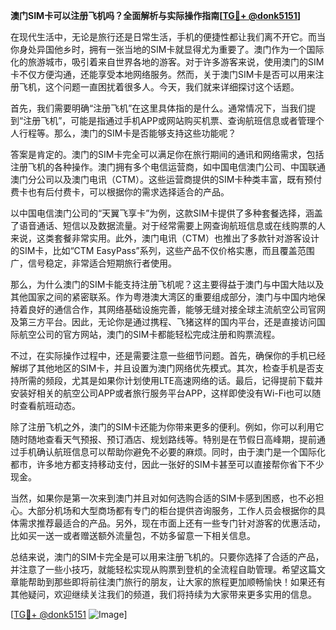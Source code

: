 **澳门SIM卡可以注册飞机吗？全面解析与实际操作指南[[TG💪+ @donk5151](https://t.me/s/donk5151)]**

在现代生活中，无论是旅行还是日常生活，手机的便捷性都让我们离不开它。而当你身处异国他乡时，拥有一张当地的SIM卡就显得尤为重要了。澳门作为一个国际化的旅游城市，吸引着来自世界各地的游客。对于许多游客来说，使用澳门的SIM卡不仅方便沟通，还能享受本地网络服务。然而，关于澳门SIM卡是否可以用来注册飞机，这个问题一直困扰着很多人。今天，我们就来详细探讨这个话题。

首先，我们需要明确“注册飞机”在这里具体指的是什么。通常情况下，当我们提到“注册飞机”，可能是指通过手机APP或网站购买机票、查询航班信息或者管理个人行程等。那么，澳门的SIM卡是否能够支持这些功能呢？

答案是肯定的。澳门的SIM卡完全可以满足你在旅行期间的通讯和网络需求，包括注册飞机的各种操作。澳门拥有多个电信运营商，如中国电信澳门公司、中国联通澳门分公司以及澳门电讯（CTM）。这些运营商提供的SIM卡种类丰富，既有预付费卡也有后付费卡，可以根据你的需求选择适合的产品。

以中国电信澳门公司的“天翼飞享卡”为例，这款SIM卡提供了多种套餐选择，涵盖了语音通话、短信以及数据流量。对于经常需要上网查询航班信息或在线购票的人来说，这类套餐非常实用。此外，澳门电讯（CTM）也推出了多款针对游客设计的SIM卡，比如“CTM EasyPass”系列，这些产品不仅价格实惠，而且覆盖范围广，信号稳定，非常适合短期旅行者使用。

那么，为什么澳门的SIM卡能支持注册飞机呢？这主要得益于澳门与中国大陆以及其他国家之间的紧密联系。作为粤港澳大湾区的重要组成部分，澳门与中国内地保持着良好的通信合作，其网络基础设施完善，能够无缝对接全球主流航空公司官网及第三方平台。因此，无论你是通过携程、飞猪这样的国内平台，还是直接访问国际航空公司的官方网站，澳门的SIM卡都能轻松完成注册和购票流程。

不过，在实际操作过程中，还是需要注意一些细节问题。首先，确保你的手机已经解绑了其他地区的SIM卡，并且设置为澳门网络优先模式。其次，检查手机是否支持所需的频段，尤其是如果你计划使用LTE高速网络的话。最后，记得提前下载并安装好相关的航空公司APP或者旅行服务平台APP，这样即使没有Wi-Fi也可以随时查看航班动态。

除了注册飞机之外，澳门的SIM卡还能为你带来更多的便利。例如，你可以利用它随时随地查看天气预报、预订酒店、规划路线等。特别是在节假日高峰期，提前通过手机确认航班信息可以帮助你避免不必要的麻烦。同时，由于澳门是一个国际化都市，许多地方都支持移动支付，因此一张好的SIM卡甚至可以直接帮你省下不少现金。

当然，如果你是第一次来到澳门并且对如何选购合适的SIM卡感到困惑，也不必担心。大部分机场和大型商场都有专门的柜台提供咨询服务，工作人员会根据你的具体需求推荐最适合的产品。另外，现在市面上还有一些专门针对游客的优惠活动，比如买一送一或者赠送额外流量包，不妨多留意一下相关信息。

总结来说，澳门的SIM卡完全是可以用来注册飞机的。只要你选择了合适的产品，并注意了一些小技巧，就能轻松实现从购票到登机的全流程自助管理。希望这篇文章能帮助到那些即将前往澳门旅行的朋友，让大家的旅程更加顺畅愉快！如果还有其他疑问，欢迎继续关注我们的频道，我们将持续为大家带来更多实用的信息。

[[TG💪+ @donk5151](https://t.me/s/donk5151) ![Image](https://i.postimg.cc/rwNCRYN7/Snipaste-2025-04-30-17-27-05.png)]